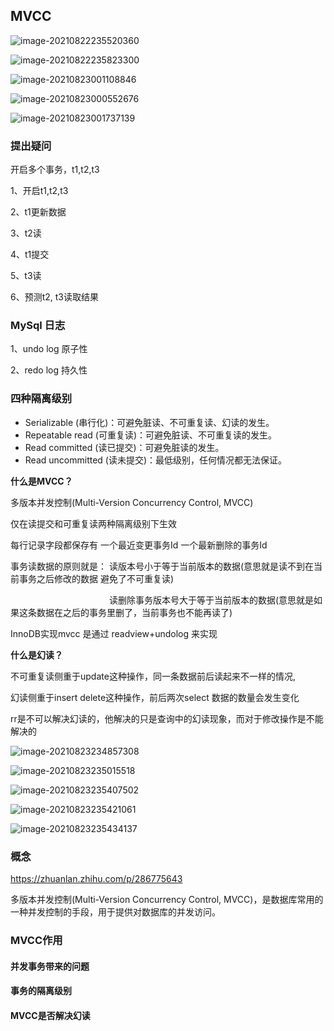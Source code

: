 ## MVCC 

![image-20210822235520360](https://gitee.com/kongxiangjin/images/raw/master/img/image-20210822235520360.png)

![image-20210822235823300](https://gitee.com/kongxiangjin/images/raw/master/img/image-20210822235823300.png)

![image-20210823001108846](https://gitee.com/kongxiangjin/images/raw/master/img/image-20210823001108846.png)

![image-20210823000552676](https://gitee.com/kongxiangjin/images/raw/master/img/image-20210823000552676.png)



![image-20210823001737139](https://gitee.com/kongxiangjin/images/raw/master/img/image-20210823001737139.png)

### 提出疑问

开启多个事务，t1,t2,t3

1、开启t1,t2,t3

2、t1更新数据

3、t2读

4、t1提交

5、t3读

6、预测t2, t3读取结果







### MySql 日志

1、undo log  原子性

2、redo log 持久性 





### 四种隔离级别

- Serializable (串行化)：可避免脏读、不可重复读、幻读的发生。
- Repeatable read (可重复读)：可避免脏读、不可重复读的发生。
- Read committed (读已提交)：可避免脏读的发生。
- Read uncommitted (读未提交)：最低级别，任何情况都无法保证。



**什么是MVCC？**

多版本并发控制(Multi-Version Concurrency Control, MVCC)

仅在读提交和可重复读两种隔离级别下生效

每行记录字段都保存有 一个最近变更事务Id 一个最新删除的事务Id

事务读数据的原则就是： 读版本号小于等于当前版本的数据(意思就是读不到在当前事务之后修改的数据 避免了不可重复读)

　　　　　　　　　　　 读删除事务版本号大于等于当前版本的数据(意思就是如果这条数据在之后的事务里删了，当前事务也不能再读了) 

InnoDB实现mvcc 是通过 readview+undolog 来实现



**什么是幻读？**

不可重复读侧重于update这种操作，同一条数据前后读起来不一样的情况,

幻读侧重于insert delete这种操作，前后两次select 数据的数量会发生变化



rr是不可以解决幻读的，他解决的只是查询中的幻读现象，而对于修改操作是不能解决的



![image-20210823234857308](https://gitee.com/kongxiangjin/images/raw/master/img/image-20210823234857308.png)

![image-20210823235015518](https://gitee.com/kongxiangjin/images/raw/master/img/image-20210823235015518.png)





![image-20210823235407502](https://gitee.com/kongxiangjin/images/raw/master/img/image-20210823235407502.png)

![image-20210823235421061](https://gitee.com/kongxiangjin/images/raw/master/img/image-20210823235421061.png)

![image-20210823235434137](https://gitee.com/kongxiangjin/images/raw/master/img/image-20210823235434137.png)





### 概念

https://zhuanlan.zhihu.com/p/286775643

多版本并发控制(Multi-Version Concurrency Control, MVCC)，是数据库常用的一种并发控制的手段，用于提供对数据库的并发访问。





### MVCC作用

#### 并发事务带来的问题

#### 事务的隔离级别

#### MVCC是否解决幻读





















